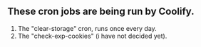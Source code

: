 ## These cron jobs are being run by Coolify.

1. The "clear-storage" cron, runs once every day.
2. The "check-exp-cookies" (i have not decided yet).
